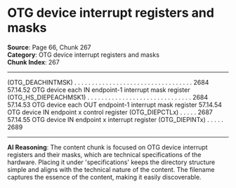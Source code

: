 # OTG device interrupt registers and masks

**Source**: Page 66, Chunk 267  
**Category**: OTG device interrupt registers and masks  
**Chunk Index**: 267

---

(OTG_DEACHINTMSK) . . . . . . . . . . . . . . . . . . . . . . . . . . . . . . . . . . 2684
57.14.52 OTG device each IN endpoint-1 interrupt mask register
(OTG_HS_DIEPEACHMSK1) . . . . . . . . . . . . . . . . . . . . . . . . . . . . . . 2684
57.14.53 OTG device each OUT endpoint-1 interrupt mask register
57.14.54 OTG device IN endpoint x control register (OTG_DIEPCTLx) . . . . . 2687
57.14.55 OTG device IN endpoint x interrupt register (OTG_DIEPINTx) . . . . . 2689

---

**AI Reasoning**: The content chunk is focused on OTG device interrupt registers and their masks, which are technical specifications of the hardware. Placing it under 'specifications' keeps the directory structure simple and aligns with the technical nature of the content. The filename captures the essence of the content, making it easily discoverable.
